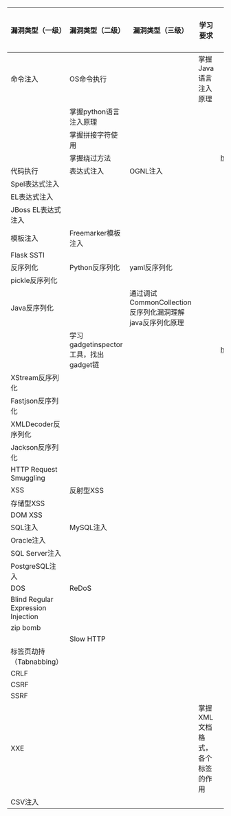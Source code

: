| 漏洞类型（一级）                    | 漏洞类型（二级）                      | 漏洞类型（三级）                                         | 学习要求                        | 掌握程度                                                     | 文档输出 | 学习资料 |
| ----------------------------------- | ------------------------------------- | -------------------------------------------------------- | ------------------------------- | ------------------------------------------------------------ | -------- | -------- |
| 命令注入                            | OS命令执行                            |                                                          | 掌握Java语言注入原理            |                                                              |          |          |
|                                     | 掌握python语言注入原理                |                                                          |                                 |                                                              |          |          |
|                                     | 掌握拼接字符使用                      |                                                          |                                 |                                                              |          |          |
|                                     | 掌握绕过方法                          |                                                          |                                 | https://github.com/swisskyrepo/PayloadsAllTheThings/tree/master/Command%20Injection |          |          |
| 代码执行                            | 表达式注入                            | OGNL注入                                                 |                                 |                                                              |          |          |
| Spel表达式注入                      |                                       |                                                          |                                 |                                                              |          |          |
| EL表达式注入                        |                                       |                                                          |                                 |                                                              |          |          |
| JBoss EL表达式注入                  |                                       |                                                          |                                 |                                                              |          |          |
| 模板注入                            | Freemarker模板注入                    |                                                          |                                 |                                                              |          |          |
| Flask SSTI                          |                                       |                                                          |                                 |                                                              |          |          |
| 反序列化                            | Python反序列化                        | yaml反序列化                                             |                                 |                                                              |          |          |
| pickle反序列化                      |                                       |                                                          |                                 |                                                              |          |          |
| Java反序列化                        |                                       | 通过调试CommonCollection反序列化漏洞理解java反序列化原理 |                                 |                                                              |          |          |
|                                     | 学习gadgetinspector工具，找出gadget链 |                                                          |                                 | https://github.com/JackOfMostTrades/gadgetinspector          |          |          |
| XStream反序列化                     |                                       |                                                          |                                 |                                                              |          |          |
| Fastjson反序列化                    |                                       |                                                          |                                 |                                                              |          |          |
| XMLDecoder反序列化                  |                                       |                                                          |                                 |                                                              |          |          |
| Jackson反序列化                     |                                       |                                                          |                                 |                                                              |          |          |
| HTTP Request  Smuggling             |                                       |                                                          |                                 |                                                              |          |          |
| XSS                                 | 反射型XSS                             |                                                          |                                 |                                                              |          |          |
| 存储型XSS                           |                                       |                                                          |                                 |                                                              |          |          |
| DOM XSS                             |                                       |                                                          |                                 |                                                              |          |          |
| SQL注入                             | MySQL注入                             |                                                          |                                 |                                                              |          |          |
| Oracle注入                          |                                       |                                                          |                                 |                                                              |          |          |
| SQL Server注入                      |                                       |                                                          |                                 |                                                              |          |          |
| PostgreSQL注入                      |                                       |                                                          |                                 |                                                              |          |          |
| DOS                                 | ReDoS                                 |                                                          |                                 |                                                              |          |          |
| Blind Regular Expression  Injection |                                       |                                                          |                                 |                                                              |          |          |
| zip bomb                            |                                       |                                                          |                                 |                                                              |          |          |
|                                     | Slow HTTP                             |                                                          |                                 |                                                              |          |          |
| 标签页劫持（Tabnabbing）            |                                       |                                                          |                                 |                                                              |          |          |
| CRLF                                |                                       |                                                          |                                 |                                                              |          |          |
| CSRF                                |                                       |                                                          |                                 |                                                              |          |          |
| SSRF                                |                                       |                                                          |                                 |                                                              |          |          |
| XXE                                 |                                       |                                                          | 掌握XML文档格式，各个标签的作用 |                                                              |          |          |
| CSV注入                             |                                       |                                                          |                                 |                                                              |          |          |
